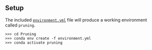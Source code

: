 ## Setup

The included [``environment.yml``](environment.yml) file will produce a working environment called ``pruning``.

    >>> cd Pruning
    >>> conda env create -f environment.yml 
    >>> conda activate pruning
